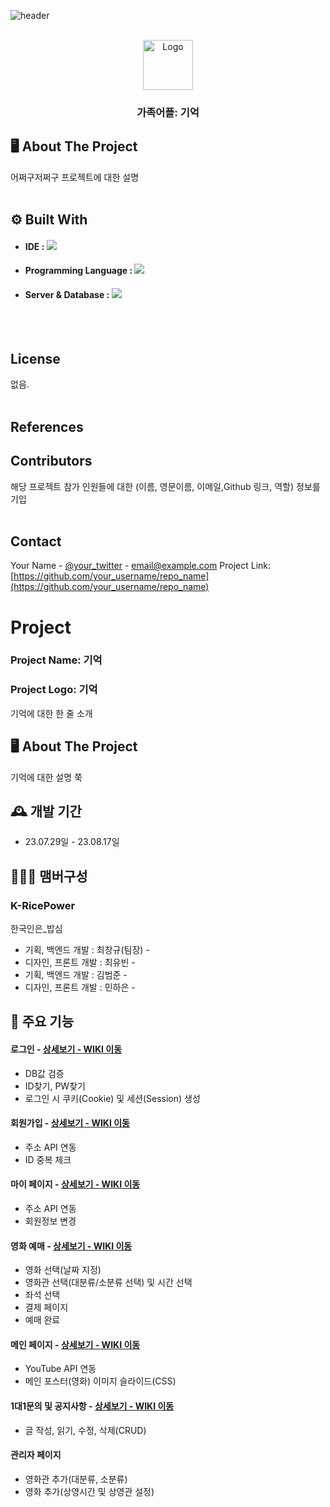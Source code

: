 ![header](https://capsule-render.vercel.app/api?type=waving&color=auto&height=150&section=header&fontSize=60)

<!-- PROJECT LOGO -->
<br />
<div align="center">
  <a href="https://github.com/othneildrew/Best-README-Template">
    <img src="images/logo.png" alt="Logo" width="80" height="80">
  </a>
  <h3 align="center">가족어플: 기억</h3>
</div>



## 🖥️ About The Project
어쩌구저쩌구 프로젝트에 대한 설명
<br>
<br>



## ⚙️ Built With
- #### **IDE** : <img src="https://img.shields.io/badge/Android Studio-3DDC84?style=flat&logo=Android Studio&logoColor=white"/>
- #### **Programming Language** : <img src="https://img.shields.io/badge/Kotlin-7F52FF?style=flat&logo=Kotlin&logoColor=white"/>
- #### **Server & Database** : <img src="https://img.shields.io/badge/Firebase-FFCA28?style=flat&logo=Firebase&logoColor=white"/>
<br>
<br>



## License
없음.
<br>
<br>


## References 


## Contributors  
해당 프로젝트 참가 인원들에 대한 (이름, 영문이름, 
이메일,Github 링크, 역할) 정보를 기입
<br>
<br>


<!-- CONTACT -->
## Contact

Your Name - [@your_twitter](https://twitter.com/your_username) - email@example.com
Project Link: [https://github.com/your_username/repo_name](https://github.com/your_username/repo_name)



# Project
### Project Name: 기억
### Project Logo: 기억
기억에 대한 한 줄 소개 
<br>

## 🖥️ About The Project
기억에 대한 설명 쭉
<br>

## 🕰️ 개발 기간
* 23.07.29일 - 23.08.17일

## 🧑‍🤝‍🧑 맴버구성
### K-RicePower
한국인은_밥심
 - 기획, 백엔드 개발  : 최창규(팀장) - 
 - 디자인, 프론트 개발 : 최유빈 - 
 - 기획, 백엔드 개발 : 김범준 - 
 - 디자인, 프론트 개발 : 민하은 - 




## 📌 주요 기능
#### 로그인 - <a href="https://github.com/chaehyuenwoo/SpringBoot-Project-MEGABOX/wiki/%EC%A3%BC%EC%9A%94-%EA%B8%B0%EB%8A%A5-%EC%86%8C%EA%B0%9C(Login)" >상세보기 - WIKI 이동</a>
- DB값 검증
- ID찾기, PW찾기
- 로그인 시 쿠키(Cookie) 및 세션(Session) 생성
#### 회원가입 - <a href="https://github.com/chaehyuenwoo/SpringBoot-Project-MEGABOX/wiki/%EC%A3%BC%EC%9A%94-%EA%B8%B0%EB%8A%A5-%EC%86%8C%EA%B0%9C(Member)" >상세보기 - WIKI 이동</a>
- 주소 API 연동
- ID 중복 체크
#### 마이 페이지 - <a href="https://github.com/chaehyuenwoo/SpringBoot-Project-MEGABOX/wiki/%EC%A3%BC%EC%9A%94-%EA%B8%B0%EB%8A%A5-%EC%86%8C%EA%B0%9C(Member)" >상세보기 - WIKI 이동</a>
- 주소 API 연동
- 회원정보 변경

#### 영화 예매 - <a href="https://github.com/chaehyuenwoo/SpringBoot-Project-MEGABOX/wiki/%EC%A3%BC%EC%9A%94-%EA%B8%B0%EB%8A%A5-%EC%86%8C%EA%B0%9C(%EC%98%81%ED%99%94-%EC%98%88%EB%A7%A4)" >상세보기 - WIKI 이동</a>
- 영화 선택(날짜 지정)
- 영화관 선택(대분류/소분류 선택) 및 시간 선택
- 좌석 선택
- 결제 페이지
- 예매 완료
#### 메인 페이지 - <a href="https://github.com/chaehyuenwoo/SpringBoot-Project-MEGABOX/wiki/%EC%A3%BC%EC%9A%94-%EA%B8%B0%EB%8A%A5-%EC%86%8C%EA%B0%9C(%EB%A9%94%EC%9D%B8-Page)" >상세보기 - WIKI 이동</a>
- YouTube API 연동
- 메인 포스터(영화) 이미지 슬라이드(CSS)
#### 1대1문의 및 공지사항 - <a href="" >상세보기 - WIKI 이동</a> 
- 글 작성, 읽기, 수정, 삭제(CRUD)

#### 관리자 페이지 
- 영화관 추가(대분류, 소분류)
- 영화 추가(상영시간 및 상영관 설정)
